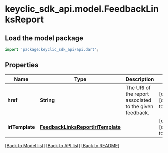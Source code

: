 # keyclic_sdk_api.model.FeedbackLinksReport

## Load the model package
```dart
import 'package:keyclic_sdk_api/api.dart';
```

## Properties
Name | Type | Description | Notes
------------ | ------------- | ------------- | -------------
**href** | **String** | The URI of the report associated to the given feedback. | [optional] [default to null]
**iriTemplate** | [**FeedbackLinksReportIriTemplate**](FeedbackLinksReportIriTemplate.md) |  | [optional] [default to null]

[[Back to Model list]](../README.md#documentation-for-models) [[Back to API list]](../README.md#documentation-for-api-endpoints) [[Back to README]](../README.md)


